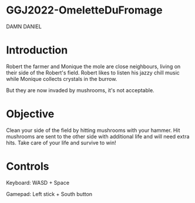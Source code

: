 # GGJ2022-OmeletteDuFromage
DAMN DANIEL

# Introduction

Robert the farmer and Monique the mole are close neighbours, living on their side of the Robert's field.
Robert likes to listen his jazzy chill music while Monique collects crystals in the burrow.

But they are now invaded by mushrooms, it's not acceptable.

# Objective

Clean your side of the field by hitting mushrooms with your hammer.
Hit mushrooms are sent to the other side with additional life and will need extra hits.
Take care of your life and survive to win!

# Controls

Keyboard: WASD + Space

Gamepad: Left stick + South button
